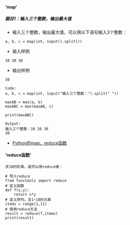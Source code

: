 
#### 'map'
##### 题目1：输入三个整数，输出最大值
* 输入三个整数，输出最大值，可以用以下语句输入3个整数：
```
a, b, c = map(int, input().split())
```
* 输入样例
```
10 20 30
```
* 输出样例
```
30
```
```
Code:
a, b, c = map(int, input("输入三个整数：").split(" "))

maxAB = max(a, b)
maxABC = max(maxAB, c)

print(maxABC)

Output:
输入三个整数：10 20 30
30

```

* [Python的map、reduce函数](https://zhuanlan.zhihu.com/p/77311224)

#### 'reduce函数'

```
求10的阶乘，就可以用reduce做：

# 导入reduce
from functools import reduce 
# 定义函数
def f(x,y):
    return x*y
# 定义序列，含1~10的元素
items = range(1,11)
# 使用reduce方法
result = reduce(f,items)
print(result)
```















